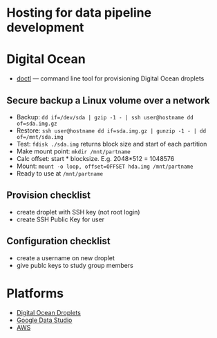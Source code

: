 # Hosting for data pipeline development

# Digital Ocean
 - [doctl](https://github.com/digitalocean/doctl) — command line tool for provisioning 
    Digital Ocean droplets

## Secure backup a Linux volume over a network
- Backup: `dd if=/dev/sda | gzip -1 - | ssh user@hostname dd of=sda.img.gz`
- Restore: `ssh user@hostname dd if=sda.img.gz | gunzip -1 - | dd of=/mnt/sda.img`
- Test: `fdisk ./sda.img` returns block size and start of each partition
- Make mount point: `mkdir /mnt/partname`
- Calc offset: start * blocksize. E.g. 2048*512 = 1048576
- Mount: `mount -o loop, offset=OFFSET hda.img /mnt/partname`
- Ready to use at `/mnt/partname`

## Provision checklist
- create droplet with SSH key (not root login)
- create SSH Public Key for user

## Configuration checklist
- create a username on new droplet
- give publc keys to study group members

# Platforms
- [Digital Ocean Droplets](https://digitalocean.com)
- [Google Data Studio](https://developers.google.com/datastudio/)
- [AWS](https://aws.amazon.com/)
